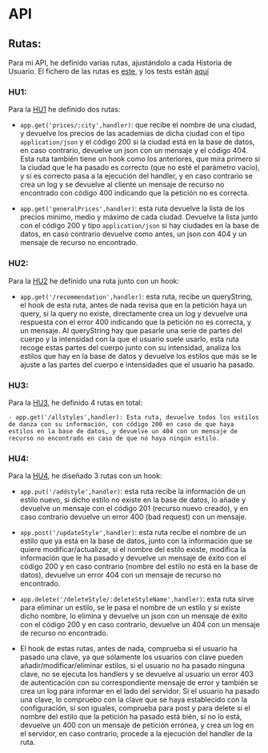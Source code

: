 # API

## Rutas:

Para mi API, he definido varias rutas, ajustándolo a cada Historia de Usuario.
El fichero de las rutas es [este](../app/main.js), y los tests están [aquí](../test/routes-chai.js)

### HU1:

Para la [HU1](https://github.com/WolfYe98/Proyecto_IV_Bate/issues/23) he definido dos rutas:

  - ```app.get('prices/:city',handler)```: que recibe el nombre de una ciudad, y devuelve los precios de las academias de dicha ciudad con el tipo ```application/json``` y el código 200 si la ciudad está en la base de datos, en caso contrario, devuelve un json con un mensaje y el código 404. Esta ruta también tiene un hook como los anteriores, que mira primero si la ciudad que le ha pasado es correcto (que no esté el parámetro vacío), y si es correcto pasa a la ejecución del handler, y en caso contrario se crea un log y se devuelve al cliente un mensaje de recurso no encontrado con código 400 indicando que la petición no es correcta.

  - ```app.get('generalPrices',handler)```: esta ruta devuelve la lista de los precios mínimo, medio y máximo de cada ciudad. Devuelve la lista junto con el código 200 y tipo ```application/json``` si hay ciudades en la base de datos, en caso contrario devuelve como antes, un json con 404 y un mensaje de recurso no encontrado.

### HU2:

Para la [HU2](https://github.com/WolfYe98/Proyecto_IV_Bate/issues/25) he definido una ruta junto con un hook:

  - ```app.get('/recommendation',handler)```: esta ruta, recibe un queryString, el hook de esta ruta, antes de nada revisa que en la petición haya un query, si la query no existe, directamente crea un log y devuelve una respuesta con el error 400 indicando que la petición no es correcta, y un mensaje. Al queryString hay que pasarle una serie de partes del cuerpo y la intensidad con la que el usuario suele usarlo, esta ruta recoge estas partes del cuerpo junto con su intensidad, analiza los estilos que hay en la base de datos y devuelve los estilos que más se le ajuste a las partes del cuerpo e intensidades que el usuario ha pasado.

### HU3:

  Para la [HU3](https://github.com/WolfYe98/Proyecto_IV_Bate/issues/28), he definido 4 rutas en total:

    - app.get('/allstyles',handler): Esta ruta, devuelve todos los estilos de danza con su información, con código 200 en caso de que haya estilos en la base de datos, y devuelve un 404 con un mensaje de recurso no encontrado en caso de que no haya ningún estilo.

    

### HU4:

Para la [HU4](https://github.com/WolfYe98/Proyecto_IV_Bate/issues/29), he diseñado 3 rutas con un hook:

  - ```app.put('/addstyle',handler)```: esta ruta recibe la información de un estilo nuevo, si dicho estilo no existe en la base de datos, lo añade y devuelve un mensaje con el código 201 (recurso nuevo creado), y en caso contrario devuelve un error 400 (bad request) con un mensaje.

  - ```app.post('/updateStyle',handler)```: esta ruta recibe el nombre de un estilo que ya está en la base de datos, junto con la información que se quiere modificar/actualizar, si el nombre del estilo existe, modifica la información que le ha pasado y devuelve un mensaje de éxito con el código 200 y en caso contrario (nombre del estilo no está en la base de datos), devuelve un error 404 con un mensaje de recurso no encontrado.

  - ```app.delete('/deleteStyle/:deleteStyleName',handler)```: esta ruta sirve para eliminar un estilo, se le pasa el nombre de un estilo y si existe dicho nombre, lo elimina y devuelve un json con un mensaje de éxito con el código 200 y en caso contrario, devuelve un 404 con un mensaje de recurso no encontrado.

  - El hook de estas rutas, antes de nada, comprueba si el usuario ha pasado una clave, ya que sólamente los usuarios con clave pueden añadir/modificar/eliminar estilos, si el usuario no ha pasado ninguna clave, no se ejecuta los handlers y se devuelve al usuario un error 403 de autenticación con su correspondiente mensaje de error y también se crea un log para informar en el lado del servidor.
  Si el usuario ha pasado una clave, lo compruebo con la clave que se haya establecido con la configuración, si son iguales, comprueba para post y para delete si el nombre del estilo que la petición ha pasado está bién, si no lo está, devuelve un 400 con un mensaje de petición errónea, y crea un log en el servidor, en caso contrario, procede a la ejecución del handler de la ruta.
